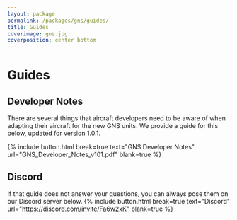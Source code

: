 ```yaml
---
layout: package
permalink: /packages/gns/guides/
title: Guides
coverimage: gns.jpg
coverposition: center bottom
---
```


# Guides
## Developer Notes

There are several things that aircraft developers need to be aware of when adapting their aircraft for the new GNS units.  We provide a guide for this below, updated for version 1.0.1.

{% include button.html break=true text="GNS Developer Notes" url="GNS_Developer_Notes_v101.pdf" blank=true %}

## Discord
If that guide does not answer your questions, you can always pose them on our Discord server below.
{% include button.html break=true text="Discord" url="https://discord.com/invite/Fa6w2xK" blank=true %}